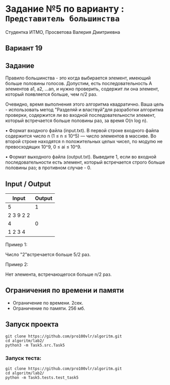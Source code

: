 # Задание №5 по варианту  : `Представитель большинства`
Студентка ИТМО, Просветова Валерия Дмитриевна

## Вариант 19

## Задание 

Правило большинства - это когда выбирается элемент, имеющий больше половины голосов. Допустим, есть последовательность A элементов a1, a2, ...an, и нужно проверить, содержит ли она элемент, который появляется больше, чем n/2 раз.

Очевидно, время выполнения этого алгоритма квадратично. Ваша цель - использовать метод "Разделяй и властвуй"для разработки алгоритма проверки, содержится ли во входной последовательности элемент, который встречается больше половины раз, за время O(n log n).

• Формат входного файла (input.txt). В первой строке входного файла содержится число n (1 ≤ n ≤ 10^5) — число элементов в массиве. Во второй
строке находятся n положительных целых чисел, по модулю не превосходящих 10^9, 0 ≤ ai ≤ 10^9.

• Формат выходного файла (output.txt). Выведите 1, если во входной последовательности есть элемент, который встречается строго больше половины
раз; в противном случае - 0.

## Input / Output 

| Input    | Output |
|----------|--------|
| 5        | 1      |
| 2 3 9 2 2|        |
| 4        | 0      |
| 1 2 3 4  |        |

Пример 1:

Число "2"встречается больше 5/2 раз.

Пример 2:

Нет элемента, встречающегося больше n/2 раз.
## Ограничения по времени и памяти

- Ограничение по времени. 2сек.
- Ограничение по памяти. 256 мб.


## Запуск проекта

`git clone https://github.com/pro100vlr/algoritm.git`   
`cd algoritm/lab2/`  
`python3 -m Task5.src.Task5`  

### Запуск теста:   
   
`git clone https://github.com/pro100vlr/algoritm.git`   
`cd algoritm/lab2/`  
`python -m Task5.tests.test_task5`